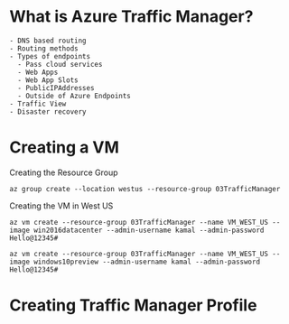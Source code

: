 # What is Azure Traffic Manager?
    - DNS based routing
    - Routing methods
    - Types of endpoints
      - Pass cloud services
      - Web Apps
      - Web App Slots
      - PublicIPAddresses
      - Outside of Azure Endpoints
    - Traffic View
    - Disaster recovery

# Creating a VM
Creating the Resource Group

`az group create --location westus --resource-group 03TrafficManager`

Creating the VM in West US

`az vm create --resource-group 03TrafficManager --name VM_WEST_US --image win2016datacenter --admin-username kamal --admin-password Hello@12345#`


`az vm create --resource-group 03TrafficManager --name VM_WEST_US --image windows10preview --admin-username kamal --admin-password Hello@12345#`

# Creating Traffic Manager Profile